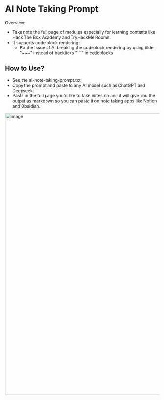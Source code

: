 # AI Note Taking Prompt
Overview:
- Take note the full page of modules especially for learning contents like Hack The Box Academy and TryHackMe Rooms.
- It supports code block rendering:
	- Fix the issue of AI breaking the codeblock rendering by using tilde "~~~" instead of backticks "```" in codeblocks

## How to Use?
- See the ai-note-taking-prompt.txt
- Copy the prompt and paste to any AI model such as ChatGPT and Deepseek.
- Paste in the full page you'd like to take notes on and it will give you the output as markdown so you can paste it on note taking apps like Notion and Obsidian.
<img width="1920" height="921" alt="image" src="https://github.com/user-attachments/assets/2133f84c-7d6b-410e-8a86-0c478c55a841" />
